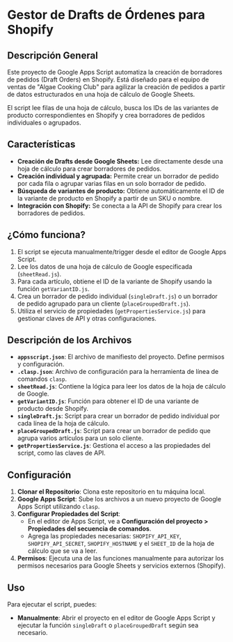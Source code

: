 # Gestor de Drafts de Órdenes para Shopify

## Descripción General

Este proyecto de Google Apps Script automatiza la creación de borradores de pedidos (Draft Orders) en Shopify. Está diseñado para el equipo de ventas de "Algae Cooking Club" para agilizar la creación de pedidos a partir de datos estructurados en una hoja de cálculo de Google Sheets.

El script lee filas de una hoja de cálculo, busca los IDs de las variantes de producto correspondientes en Shopify y crea borradores de pedidos individuales o agrupados.

## Características

- **Creación de Drafts desde Google Sheets:** Lee directamente desde una hoja de cálculo para crear borradores de pedidos.
- **Creación individual y agrupada:** Permite crear un borrador de pedido por cada fila o agrupar varias filas en un solo borrador de pedido.
- **Búsqueda de variantes de producto:** Obtiene automáticamente el ID de la variante de producto en Shopify a partir de un SKU o nombre.
- **Integración con Shopify:** Se conecta a la API de Shopify para crear los borradores de pedidos.

## ¿Cómo funciona?

1.  El script se ejecuta manualmente/trigger desde el editor de Google Apps Script.
2.  Lee los datos de una hoja de cálculo de Google especificada (`sheetRead.js`).
3.  Para cada artículo, obtiene el ID de la variante de Shopify usando la función `getVariantID.js`.
4.  Crea un borrador de pedido individual (`singleDraft.js`) o un borrador de pedido agrupado para un cliente (`placeGroupedDraft.js`).
5.  Utiliza el servicio de propiedades (`getPropertiesService.js`) para gestionar claves de API y otras configuraciones.

## Descripción de los Archivos

-   **`appsscript.json`**: El archivo de manifiesto del proyecto. Define permisos y configuración.
-   **`.clasp.json`**: Archivo de configuración para la herramienta de línea de comandos `clasp`.
-   **`sheetRead.js`**: Contiene la lógica para leer los datos de la hoja de cálculo de Google.
-   **`getVariantID.js`**: Función para obtener el ID de una variante de producto desde Shopify.
-   **`singleDraft.js`**: Script para crear un borrador de pedido individual por cada línea de la hoja de cálculo.
-   **`placeGroupedDraft.js`**: Script para crear un borrador de pedido que agrupa varios artículos para un solo cliente.
-   **`getPropertiesService.js`**: Gestiona el acceso a las propiedades del script, como las claves de API.

## Configuración

1.  **Clonar el Repositorio**: Clona este repositorio en tu máquina local.
2.  **Google Apps Script**: Sube los archivos a un nuevo proyecto de Google Apps Script utilizando `clasp`.
3.  **Configurar Propiedades del Script**:
    -   En el editor de Apps Script, ve a **Configuración del proyecto > Propiedades del secuencia de comandos**.
    -   Agrega las propiedades necesarias: `SHOPIFY_API_KEY`, `SHOPIFY_API_SECRET`, `SHOPIFY_HOSTNAME` y el `SHEET_ID` de la hoja de cálculo que se va a leer.
4.  **Permisos**: Ejecuta una de las funciones manualmente para autorizar los permisos necesarios para Google Sheets y servicios externos (Shopify).

## Uso

Para ejecutar el script, puedes:

-   **Manualmente**: Abrir el proyecto en el editor de Google Apps Script y ejecutar la función `singleDraft` o `placeGroupedDraft` según sea necesario.
